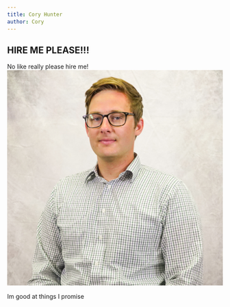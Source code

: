```yaml
---
title: Cory Hunter
author: Cory
---
```

## **HIRE ME PLEASE!!!**

No like really please hire me!
![Teeheehee](/img/Profile_Pic.jpg "me")

Im good at things I promise


